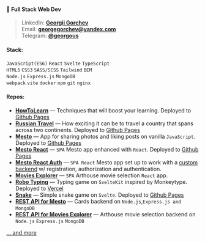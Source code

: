 #### 🤖 Full Stack Web Dev
> LinkedIn: **[Georgii Gorchev](www.linkedin.com/in/georgegorchev)**\
> Email: **georgegorchev@yandex.com**\
> Telegram: **[@georgous](https://t.me/georgous)**

#### Stack:
`JavaScript(ES6)` `React` `Svelte` `TypeScript`\
`HTML5` `CSS3` `SASS/SCSS` `Tailwind` `BEM`\
`Node.js` `Express.js` `MongoDB`\
`webpack` `vite` `docker` `npm` `git` `nginx`

#### Repos:
* **[HowToLearn](https://github.com/GeoGeorgeous/how-to-learn)** — Techniques that will boost your learning. Deployed to [ Github Pages](https://geogeorgeous.github.io/how-to-learn/)
* **[Russian Travel](https://github.com/GeoGeorgeous/russian-travel)** — How exciting it can be to travel a country that spans across two continents. Deployed to [Github Pages](https://geogeorgeous.github.io/russian-travel/)
* **[Mesto](https://github.com/GeoGeorgeous/mesto)** — App for sharing photos and liking posts on vanilla `JavaScript`. Deployed to [Github Pages](https://geogeorgeous.github.io/mesto/)
* **[Mesto React](https://github.com/GeoGeorgeous/mesto-react)** — `SPA` Mesto app enhanced with `React`. Deployed to [Github Pages](https://geogeorgeous.github.io/mesto-react/)
* **[Mesto React Auth](https://github.com/GeoGeorgeous/react-mesto-auth)** — `SPA React` Mesto app set up to work with a [custom backend](https://github.com/GeoGeorgeous/express-mesto) w/ registration, authorization and authentication.
* **[Movies Explorer](https://github.com/GeoGeorgeous/movies-explorer-frontend)** — `SPA` Arthouse movie selection `React` app.
* **[Robo Typing](https://github.com/GeoGeorgeous/typing)** — Typing game on `SvelteKit` inspired by Monkeytype. Deployed to [Vercel](https://typing-dusky-three.vercel.app/)
* **[Snake](https://github.com/GeoGeorgeous/snake)** — Simple snake game on `Svelte`. Deployed to [Github Pages](https://geogeorgeous.github.io/snake/)
* **[REST API for Mesto](https://github.com/GeoGeorgeous/express-mesto)** — Cards backend on `Node.js`,`Express.js and` `MongoDB`
* **[REST API for Movies Explorer](https://github.com/GeoGeorgeous/movies-explorer-api)** — Arthouse movie selection backend on `Node.js` `Express.js` `MongoDB`

[... and more](https://github.com/GeoGeorgeous?tab=repositories)

